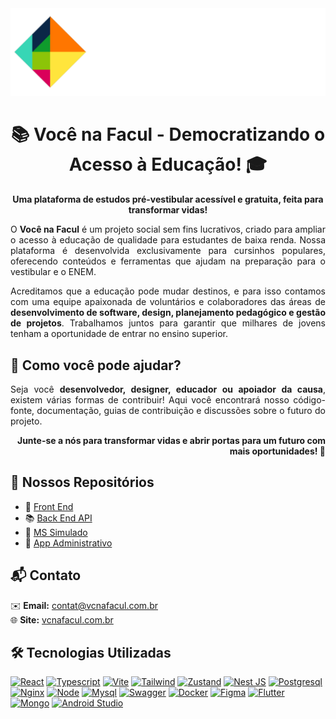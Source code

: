 <main>
  <div align="center" id="top"> 
    <a href="https://vcnafacul.com.br" target="_blank">
      <img src="/assets/Logo-transparente.png" alt="Logo">
    </a>
  </div>

  <h1 align="center">📚 Você na Facul - Democratizando o Acesso à Educação! 🎓</h1>

  <p align="center">
    <strong>Uma plataforma de estudos pré-vestibular acessível e gratuita, feita para transformar vidas!</strong>
  </p>

  <p align="justify">
    O <strong>Você na Facul</strong> é um projeto social sem fins lucrativos, criado para ampliar o acesso à educação 
    de qualidade para estudantes de baixa renda. Nossa plataforma é desenvolvida exclusivamente para cursinhos populares, 
    oferecendo conteúdos e ferramentas que ajudam na preparação para o vestibular e o ENEM.
  </p>

  <p align="justify">
    Acreditamos que a educação pode mudar destinos, e para isso contamos com uma equipe apaixonada de voluntários e 
    colaboradores das áreas de <strong>desenvolvimento de software, design, planejamento pedagógico e gestão de projetos</strong>. 
    Trabalhamos juntos para garantir que milhares de jovens tenham a oportunidade de entrar no ensino superior.
  </p>

  <h2>🤝 Como você pode ajudar?</h2>
  
  <p align="justify">
    Seja você <strong>desenvolvedor, designer, educador ou apoiador da causa</strong>, existem várias formas de contribuir! 
    Aqui você encontrará nosso código-fonte, documentação, guias de contribuição e discussões sobre o futuro do projeto.  
  </p>

  <p align="end"><strong>Junte-se a nós para transformar vidas e abrir portas para um futuro com mais oportunidades! 🚀</strong></p>

  <h2>🔗 Nossos Repositórios</h2>
  <ul>
    <li>🚀 <a href="https://github.com/vcnafacul/client-vcnafacul">Front End</a></li>
    <li>📚 <a href="https://github.com/vcnafacul/api-vcnafacul">Back End API</a></li>
    <li>🧪 <a href="https://github.com/vcnafacul/ms-simulado">MS Simulado</a></li>
    <li>📱 <a href="https://github.com/vcnafacul/vcnafacul_app">App Administrativo</a></li>
  </ul>

  <h2>📬 Contato</h2>
  <div>✉️ <strong>Email:</strong> <a href="mailto:contat@vcnafacul.com.br">contat@vcnafacul.com.br</a></div>
  <div>
    🌐 <strong>Site:</strong> 
    <a href="https://vcnafacul.com.br">vcnafacul.com.br</a>
  </div>

  <h2>🛠️ Tecnologias Utilizadas</h2>

 [![React](https://img.shields.io/badge/-React-61DAFB?style=flat&logo=react&logoColor=white)](https://react.dev/)
 [![Typescript](https://img.shields.io/badge/-Typescript-3178C6?style=flat&logo=typescript&logoColor=white)](https://www.typescriptlang.org/)
 [![Vite](https://img.shields.io/badge/-Vite-646CFF?style=flat&logo=vite&logoColor=white)](https://vite.dev/)
 [![Tailwind](https://img.shields.io/badge/-Tailwind-38B2AC?style=flat&logo=tailwind-css&logoColor=white)](https://tailwindcss.com/)
 [![Zustand](https://img.shields.io/badge/-Zustand-000?style=flat&logo=zustand&logoColor=white)](https://zustand-demo.pmnd.rs/)
 [![Nest JS](https://img.shields.io/badge/-NestJS-E0234E?style=flat&logo=nestjs&logoColor=white)](https://nestjs.com/)
 [![Postgresql](https://img.shields.io/badge/-Postgresql-336791?style=flat&logo=postgresql&logoColor=white)](https://www.postgresql.org/)
 [![Nginx](https://img.shields.io/badge/-Nginx-269539?style=flat&logo=nginx&logoColor=white)](https://nginx.org/en/)
 [![Node](https://img.shields.io/badge/-Node-339933?style=flat&logo=node.js&logoColor=white)](https://nodejs.org/en)
 [![Mysql](https://img.shields.io/badge/-Mysql-4479A1?style=flat&logo=mysql&logoColor=white)](https://www.mysql.com/)
 [![Swagger](https://img.shields.io/badge/-Swagger-85EA2D?style=flat&logo=swagger&logoColor=black)](https://swagger.io/)
 [![Docker](https://img.shields.io/badge/-Docker-2496ED?style=flat&logo=docker&logoColor=white)](https://www.docker.com/)
 [![Figma](https://img.shields.io/badge/-Figma-F24E1E?style=flat&logo=figma&logoColor=white)](https://www.figma.com/)
 [![Flutter](https://img.shields.io/badge/-Flutter-02569B?style=flat&logo=flutter&logoColor=white)](https://flutter.dev/)
 [![Mongo](https://img.shields.io/badge/-Mongo-47A248?style=flat&logo=mongodb&logoColor=white)](https://www.mongodb.com/)
 [![Android Studio](https://img.shields.io/badge/-Android-3DDC84?style=flat&logo=android&logoColor=white)](https://developer.android.com/studio?gad_source=1&gclid=Cj0KCQjwyL24BhCtARIsALo0fSCm5HC_WNjMLeSGsHUKnDvYUvNm9x7AwLrVOCATI_eQU-l-ssdlUm8aApfWEALw_wcB&gclsrc=aw.ds&hl=pt-br)

</main>
